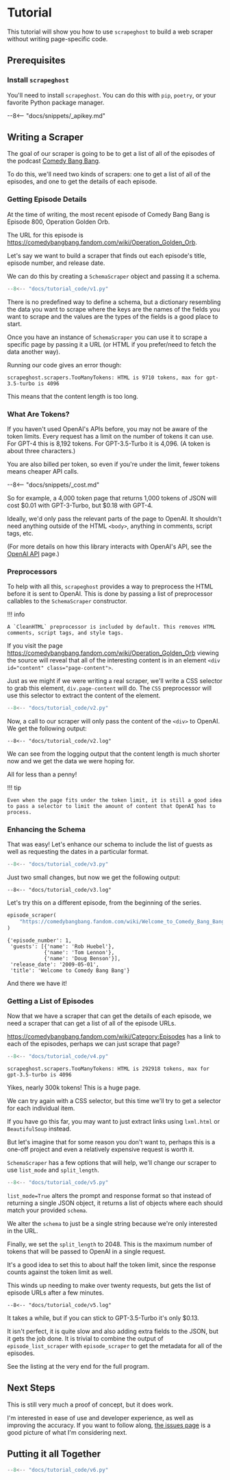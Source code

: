 # Tutorial

This tutorial will show you how to use `scrapeghost` to build a web scraper without writing page-specific code.

## Prerequisites

### Install `scrapeghost`

You'll need to install `scrapeghost`. You can do this with `pip`, `poetry`, or your favorite Python package manager.

--8<-- "docs/snippets/_apikey.md"

## Writing a Scraper

The goal of our scraper is going to be to get a list of all of the episodes of the podcast [Comedy Bang Bang](https://comedybangbang.fandom.com/wiki/Comedy_Bang_Bang_Wiki).

To do this, we'll need two kinds of scrapers: one to get a list of all of the episodes, and one to get the details of each episode.

### Getting Episode Details

At the time of writing, the most recent episode of Comedy Bang Bang is Episode 800, Operation Golden Orb.

The URL for this episode is <https://comedybangbang.fandom.com/wiki/Operation_Golden_Orb>.

Let's say we want to build a scraper that finds out each episode's title, episode number, and release date.

We can do this by creating a `SchemaScraper` object and passing it a schema.

```python
--8<-- "docs/tutorial_code/v1.py"
```

There is no predefined way to define a schema, but a dictionary resembling the data you want to scrape where the keys are the names of the fields you want to scrape and the values are the types of the fields is a good place to start.

Once you have an instance of `SchemaScraper` you can use it to scrape a specific page by passing it a URL (or HTML if you prefer/need to fetch the data another way).

Running our code gives an error though:

```
scrapeghost.scrapers.TooManyTokens: HTML is 9710 tokens, max for gpt-3.5-turbo is 4096
```

This means that the content length is too long.

### What Are Tokens?

If you haven't used OpenAI's APIs before, you may not be aware of the token limits.  Every request has a limit on the number of tokens it can use. For GPT-4 this is 8,192 tokens. For GPT-3.5-Turbo it is 4,096.  (A token is about three characters.)

You are also billed per token, so even if you're under the limit, fewer tokens means cheaper API calls.

--8<-- "docs/snippets/_cost.md"

So for example, a 4,000 token page that returns 1,000 tokens of JSON will cost $0.01 with GPT-3-Turbo, but $0.18 with GPT-4.

Ideally, we'd only pass the relevant parts of the page to OpenAI. It shouldn't need anything outside of the HTML `<body>`, anything in comments, script tags, etc.

(For more details on how this library interacts with OpenAI's API, see the [OpenAI API](openai.md) page.)

### Preprocessors

To help with all this, `scrapeghost` provides a way to preprocess the HTML before it is sent to OpenAI. This is done by passing a list of preprocessor callables to the `SchemaScraper` constructor.

!!! info

    A `CleanHTML` preprocessor is included by default. This removes HTML comments, script tags, and style tags.


If you visit the page <https://comedybangbang.fandom.com/wiki/Operation_Golden_Orb> viewing the source will reveal that all of the interesting content is in an element `<div id="content" class="page-content">`.

Just as we might if we were writing a real scraper, we'll write a CSS selector to grab this element, `div.page-content` will do.  The `CSS` preprocessor will use this selector to extract the content of the element.


```python hl_lines="1 13 14"
--8<-- "docs/tutorial_code/v2.py"
```

Now, a call to our scraper will only pass the content of the `<div>` to OpenAI. We get the following output:

```log
--8<-- "docs/tutorial_code/v2.log"
```

We can see from the logging output that the content length is much shorter now and we get the data we were hoping for.

All for less than a penny!

!!! tip

    Even when the page fits under the token limit, it is still a good idea to pass a selector to limit the amount of content that OpenAI has to process.

### Enhancing the Schema

That was easy! Let's enhance our schema to include the list of guests as well as requesting the dates in a particular format.

```python
--8<-- "docs/tutorial_code/v3.py"
```

Just two small changes, but now we get the following output:

```log
--8<-- "docs/tutorial_code/v3.log"
```

Let's try this on a different episode, from the beginning of the series.

```python
episode_scraper(
    "https://comedybangbang.fandom.com/wiki/Welcome_to_Comedy_Bang_Bang",
)
```
```log
{'episode_number': 1,
 'guests': [{'name': 'Rob Huebel'},
            {'name': 'Tom Lennon'},
            {'name': 'Doug Benson'}],
 'release_date': '2009-05-01',
 'title': 'Welcome to Comedy Bang Bang'}
```

And there we have it!

### Getting a List of Episodes

Now that we have a scraper that can get the details of each episode, we need a scraper that can get a list of all of the episode URLs.

<https://comedybangbang.fandom.com/wiki/Category:Episodes> has a link to each of the episodes, perhaps we can just scrape that page?

```python
--8<-- "docs/tutorial_code/v4.py"
```
```log
scrapeghost.scrapers.TooManyTokens: HTML is 292918 tokens, max for gpt-3.5-turbo is 4096
```

Yikes, nearly 300k tokens! This is a huge page.

We can try again with a CSS selector, but this time we'll try to get a selector for each individual item.

If you have go this far, you may want to just extract links using `lxml.html` or `BeautifulSoup` instead.

But let's imagine that for some reason you don't want to, perhaps this is a one-off project and even a relatively expensive request is worth it.

`SchemaScraper` has a few options that will help, we'll change our scraper to use `list_mode` and `split_length`.

```python
--8<-- "docs/tutorial_code/v5.py"
```

`list_mode=True` alters the prompt and response format so that instead of returning a single JSON object, it returns a list of objects where each should match your provided `schema`.

We alter the `schema` to just be a single string because we're only interested in the URL.

Finally, we set the `split_length` to 2048. This is the maximum number of tokens that will be passed to OpenAI in a single request.

It's a good idea to set this to about half the token limit, since the response counts against the token limit as well.

This winds up needing to make over twenty requests, but gets the list of episode URLs after a few minutes.

```log
--8<-- "docs/tutorial_code/v5.log"
```

It takes a while, but if you can stick to GPT-3.5-Turbo it's only $0.13.

It isn't perfect, it is quite slow and also adding extra fields to the JSON, but it gets the job done.  It is trivial to combine the output of `episode_list_scraper` with `episode_scraper` to get the metadata for all of the episodes.

See the listing at the very end for the full program.

## Next Steps

This is still very much a proof of concept, but it does work.

I'm interested in ease of use and developer experience, as well as improving the accuracy.  If you want to follow along, [the issues page](https://github.com/jamesturk/scrapeghost/issues) is a good picture of what I'm considering next.

## Putting it all Together

```python
--8<-- "docs/tutorial_code/v6.py"
```